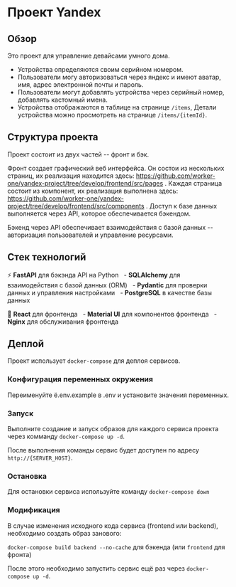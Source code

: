# Проект Yandex

## Обзор

Это проект для управление девайсами умного дома.

- Устройства определяются своим серийном номером.
- Пользователи могу авторизоваться через яндекс и имеют аватар, имя, адрес электронной почты и пароль.
- Пользователи могут добавлять устройства через серийный номер, добавлять кастомный имена.
- Устройства отображаются в таблице на странице `/items`, Детали устройства можно просмотреть на странице `/items/{itemId}`.

## Структура проекта

Проект состоит из двух частей -- фронт и бэк.

Фронт создает графический веб интерфейса. Он состои из нескольких страниц, их реализация находится здесь: https://github.com/worker-one/yandex-project/tree/develop/frontend/src/pages . Каждая страница состоит из компонент, их реализация выполнена здесь: https://github.com/worker-one/yandex-project/tree/develop/frontend/src/components . Доступ к базе данных выполняется через API, которое обеспечивается бэкендом.

Бэкенд через API обеспечивает взаимодействия с базой данных -- авторизация пользователей и управление ресурсами.


## Стек технологий

⚡ **FastAPI** для бэкэнда API на Python
  - **SQLAlchemy** для взаимодействия с базой данных (ORM)
  - **Pydantic** для проверки данных и управления настройками
  - **PostgreSQL** в качестве базы данных

🚀 **React** для фронтенда
  - **Material UI** для компонентов фронтенда
  - **Nginx** для обслуживания фронтенда

## Деплой

Проект использует `docker-compose` для деплоя сервисов.

### Конфигурация переменных окружения

Переименуйте ё.env.example в .env и установите значения переменных.

### Запуск

Выполните создание и запуск образов для каждого сервиса проекта через комманду `docker-compose up -d`.

После выполнения команды сервис будет доступен по адресу `http://{SERVER_HOST}`.

### Остановка

Для остановки сервиса используйте команду `docker-compose down`

### Модификация

В случае изменения исходного кода сервиса (frontend или backend), необходимо создать образ занового:

`docker-compose build backend --no-cache` для бэкенда (или `frontend` для фронта)

После этого необходимо запустить сервис ещё раз через `docker-compose up -d`.
